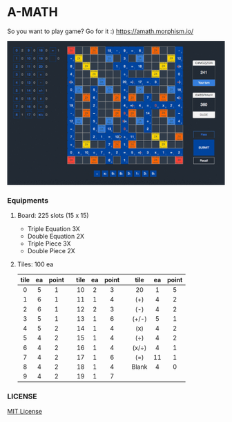 # A-MATH

So you want to play game? Go for it :) https://amath.morphism.io/

![](overview.gif)

### Equipments

1. Board: 225 slots (15 x 15)
    - Triple Equation 3X
    - Double Equation 2X
    - Triple Piece 3X
    - Double Piece 2X

2. Tiles: 100 ea

      tile | ea | point | | tile | ea | point | | tile | ea | point
      :--: |:--:| :---: |-| :--: |:--:| :---: |-| :--: |:--:| :---:
      0    | 5  | 1     | | 10   | 2  | 3     | | 20   | 1  | 5
      1    | 6  | 1     | | 11   | 1  | 4     | | (+)  | 4  | 2
      2    | 6  | 1     | | 12   | 2  | 3     | | (-)  | 4  | 2
      3    | 5  | 1     | | 13   | 1  | 6     | | (+/-)| 5  | 1
      4    | 5  | 2     | | 14   | 1  | 4     | | (x)  | 4  | 2
      5    | 4  | 2     | | 15   | 1  | 4     | | (÷)  | 4  | 2
      6    | 4  | 2     | | 16   | 1  | 4     | | (x/÷)| 4  | 1
      7    | 4  | 2     | | 17   | 1  | 6     | | (=)  | 11 | 1
      8    | 4  | 2     | | 18   | 1  | 4     | | Blank| 4  | 0
      9    | 4  | 2     | | 19   | 1  | 7     | |      |    |
### LICENSE
[MIT License](LICENSE)
